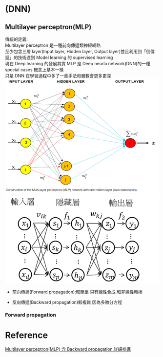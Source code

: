 # (DNN)

## Multilayer perceptron(MLP)

傳統的定義:  
Multilayer perceptron 是一種前向傳遞類神經網路  
至少包含三層 layer(Input layer, Hidden layer, Output layer)並且利用到「倒傳遞」的技術達到 Model learning 的 supervised learning  
現在 Deep learning 的發展其實 MLP 是 Deep neurla network(DNN)的一種 special cases 概念上基本一樣  
只是 DNN 在學習過程中多了一些手法和層數會更多更深  
![Multilayer perceptron](<./Images/Construction%20of%20the%20Multilayer%20perceptron(MLP)%20network.png> "Multilayer perceptron")  
![Multilayer perceptron](./Images/MLP.png "Multilayer perceptron")

- 前向傳遞(Forward propagation):較簡單 只有線性合成 和非線性轉換

- 反向傳遞(Backward propagation)較複雜 因為多微分方程

### Forward propagation

# Reference

[Multilayer perceptron(MLP) 含 Backward propagation 詳細推導](https://hackmd.io/@wayne0509/ryTVXpmMw)
